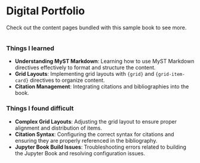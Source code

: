 # Digital Portfolio

Check out the content pages bundled with this sample book to see more.

```{tableofcontents}
```

### Things I learned

- **Understanding MyST Markdown**: Learning how to use MyST Markdown directives effectively to format and structure the content.
- **Grid Layouts**: Implementing grid layouts with `{grid}` and `{grid-item-card}` directives to organize content.
- **Citation Management**: Integrating citations and bibliographies into the book.

### Things I found difficult

- **Complex Grid Layouts**: Adjusting the grid layout to ensure proper alignment and distribution of items.
- **Citation Syntax**: Configuring the correct syntax for citations and ensuring they are properly referenced in the bibliography.
- **Jupyter Book Build Issues**: Troubleshooting errors related to building the Jupyter Book and resolving configuration issues.

